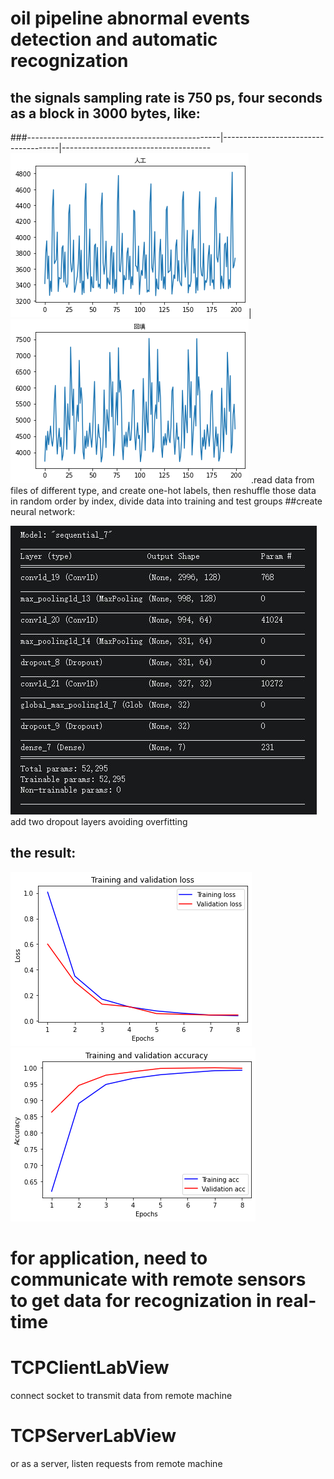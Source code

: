 # oil pipeline abnormal events detection and automatic recognization
  ## the signals sampling rate is 750 ps, four seconds as a block in 3000 bytes, like:
###------------------------------------------------|-------------------------------------|-------------------------------------
![GitHub Logo](https://github.com/choybeen/deeplearn/blob/main/fibersignal/imgs/sig1.png?raw=true)|![GitHub Logo](https://github.com/choybeen/deeplearn/blob/main/fibersignal/imgs/sig3.png?raw=true)
.read data from files of different type, and create one-hot labels, then reshuffle those data in random order by index, divide data into training and test groups 
##create neural network:

![GitHub Logo](https://github.com/choybeen/deeplearn/blob/main/fibersignal/imgs/Capture.JPG?raw=true)
add two dropout layers avoiding overfitting 

## the result:
![GitHub Logo](https://github.com/choybeen/deeplearn/blob/main/fibersignal/imgs/download.png?raw=true)
![GitHub Logo](https://github.com/choybeen/deeplearn/blob/main/fibersignal/imgs/download%20(1).png?raw=true)

# for application, need to communicate with remote sensors to get data for recognization in real-time
# TCPClientLabView
   connect socket to transmit data from remote machine
# TCPServerLabView
   or as a server, listen requests from remote machine

